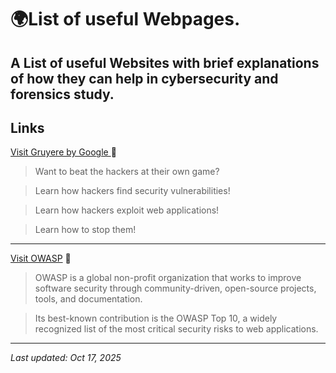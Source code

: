 # 🌍List of useful Webpages.

A List of useful Websites with brief explanations of how they can help in cybersecurity and forensics study.
---
## Links 

[Visit Gruyere by Google ](https://google-gruyere.appspot.com/) 🧀
>Want to beat the hackers at their own game?

>Learn how hackers find security vulnerabilities!

>Learn how hackers exploit web applications!

>Learn how to stop them!

 ---

[Visit OWASP](https://owasp.org) 🐝
>OWASP is a global non-profit organization that works to improve software security through community-driven, open-source projects, tools, and documentation.

>Its best-known contribution is the OWASP Top 10, a widely recognized list of the most critical security risks to web applications.

 
---


_Last updated: Oct 17, 2025_
